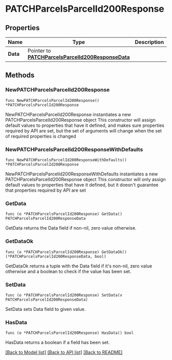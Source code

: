 # PATCHParcelsParcelId200Response

## Properties

Name | Type | Description | Notes
------------ | ------------- | ------------- | -------------
**Data** | Pointer to [**PATCHParcelsParcelId200ResponseData**](PATCHParcelsParcelId200ResponseData.md) |  | [optional] 

## Methods

### NewPATCHParcelsParcelId200Response

`func NewPATCHParcelsParcelId200Response() *PATCHParcelsParcelId200Response`

NewPATCHParcelsParcelId200Response instantiates a new PATCHParcelsParcelId200Response object
This constructor will assign default values to properties that have it defined,
and makes sure properties required by API are set, but the set of arguments
will change when the set of required properties is changed

### NewPATCHParcelsParcelId200ResponseWithDefaults

`func NewPATCHParcelsParcelId200ResponseWithDefaults() *PATCHParcelsParcelId200Response`

NewPATCHParcelsParcelId200ResponseWithDefaults instantiates a new PATCHParcelsParcelId200Response object
This constructor will only assign default values to properties that have it defined,
but it doesn't guarantee that properties required by API are set

### GetData

`func (o *PATCHParcelsParcelId200Response) GetData() PATCHParcelsParcelId200ResponseData`

GetData returns the Data field if non-nil, zero value otherwise.

### GetDataOk

`func (o *PATCHParcelsParcelId200Response) GetDataOk() (*PATCHParcelsParcelId200ResponseData, bool)`

GetDataOk returns a tuple with the Data field if it's non-nil, zero value otherwise
and a boolean to check if the value has been set.

### SetData

`func (o *PATCHParcelsParcelId200Response) SetData(v PATCHParcelsParcelId200ResponseData)`

SetData sets Data field to given value.

### HasData

`func (o *PATCHParcelsParcelId200Response) HasData() bool`

HasData returns a boolean if a field has been set.


[[Back to Model list]](../README.md#documentation-for-models) [[Back to API list]](../README.md#documentation-for-api-endpoints) [[Back to README]](../README.md)



